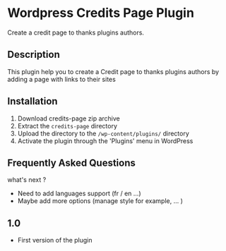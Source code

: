 Wordpress Credits Page Plugin
=============================

Create a credit page to thanks plugins authors.

Description
-----------

This plugin help you to create a Credit page to thanks plugins authors by adding a page with links to their sites

Installation
------------

1. Download credits-page zip archive
1. Extract the `credits-page` directory
1. Upload the directory to the `/wp-content/plugins/` directory
1. Activate the plugin through the 'Plugins' menu in WordPress

Frequently Asked Questions
--------------------------

 what's next ?

 * Need to add languages support (fr / en ...)
 * Maybe add more options (manage style for example, ... )


1.0
---
* First version of the plugin
